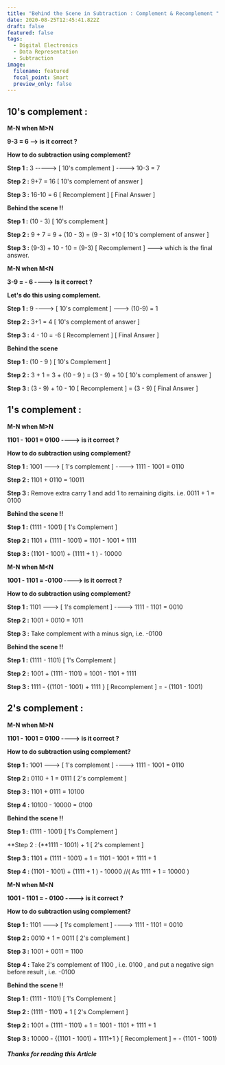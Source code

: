 ```yaml
---
title: "Behind the Scene in Subtraction : Complement & Recomplement "
date: 2020-08-25T12:45:41.822Z
draft: false
featured: false
tags:
  - Digital Electronics
  - Data Representation
  - Subtraction
image:
  filename: featured
  focal_point: Smart
  preview_only: false
---
```

## **10's complement :**

**M-N when M>N**

**9-3 = 6 --> is it correct ?**

**How to do subtraction using complement?**

**Step 1 :** 3 -----> \[ 10's complement ] ----> 10-3 = 7

**Step 2 :** 9+7 = 16 \[ 10's complement of answer ]

**Step 3 :** 16-10 = 6 \[ Recomplement ] \[ Final Answer ]

**Behind the scene !!**

**Step 1 :** (10 - 3) \[ 10's complement ]

**Step 2 :** 9 + 7 = 9 + (10 - 3) = (9 - 3) +10 \[ 10's complement of answer ]

**Step 3 :** (9-3) + 10 - 10 = (9-3) \[ Recomplement ] ---> which is the final answer.

**M-N when M<N**

**3-9 = - 6 ----> Is it correct ?**

**Let's do this using complement.**

**Step 1 :** 9 ----> \[ 10's complement ] ---> (10-9) = 1

**Step 2 :** 3+1 = 4 \[ 10's complement of answer ]

**Step 3 :** 4 - 10 = -6 \[ Recomplement ] \[ Final Answer ]

**Behind the scene**

**Step 1 :** (10 - 9 ) \[ 10's Complement ]

**Step 2 :** 3 + 1 = 3 + (10 - 9 ) = (3 - 9) + 10 \[ 10's complement of answer ]

**Step 3 :** (3 - 9) + 10 - 10 \[ Recomplement ] = (3 - 9) \[ Final Answer ]

## **1's complement :**

**M-N when M>N**

**1101 - 1001 = 0100 ----> is it correct ?**

**How to do subtraction using complement?**

**Step 1 :** 1001 ---> \[ 1's complement ] ----> 1111 - 1001 = 0110

**Step 2 :** 1101 + 0110 = 10011

**Step 3 :** Remove extra carry 1 and add 1 to remaining digits. i.e. 0011 + 1 = 0100

**Behind the scene !!**

**Step 1 :** (1111 - 1001) \[ 1's Complement ]

**Step 2 :** 1101 + (1111 - 1001) = 1101 - 1001 + 1111

**Step 3 :** (1101 - 1001) + (1111 + 1 ) - 10000

**M-N when M<N**

**1001 - 1101 = -0100 ----> is it correct ?**

**How to do subtraction using complement?**

**Step 1 :** 1101 ---> \[ 1's complement ] ----> 1111 - 1101 = 0010

**Step 2 :** 1001 + 0010 = 1011

**Step 3 :** Take complement with a minus sign, i.e. -0100

**Behind the scene !!**

**Step 1 :** (1111 - 1101) \[ 1's Complement ]

**Step 2 :** 1001 + (1111 - 1101) = 1001 - 1101 + 1111

**Step 3 :** 1111 - {(1101 - 1001) + 1111 } \[ Recomplement ] = - (1101 - 1001)

## **2's complement :**

**M-N when M>N**

**1101 - 1001 = 0100 ----> is it correct ?**

**How to do subtraction using complement?**

**Step 1 :** 1001 ---> \[ 1's complement ] ----> 1111 - 1001 = 0110

**Step 2 :** 0110 + 1 = 0111 \[ 2's complement ]

**Step 3 :** 1101 + 0111 = 10100

**Step 4 :** 10100 - 10000 = 0100

**Behind the scene !!**

**Step 1 :** (1111 - 1001) \[ 1's Complement ]

**Step 2 : (**1111 - 1001) + 1 \[ 2's complement ]

**Step 3 :** 1101 + (1111 - 1001) + 1 = 1101 - 1001 + 1111 + 1

**Step 4 :** (1101 - 1001) + (1111 + 1 ) - 10000 //( As 1111 + 1 = 10000 )

**M-N when M<N**

**1001 - 1101 = - 0100 ----> is it correct ?**

**How to do subtraction using complement?**

**Step 1 :** 1101 ---> \[ 1's complement ] ----> 1111 - 1101 = 0010

**Step 2 :** 0010 + 1 = 0011 \[ 2's complement ]

**Step 3 :** 1001 + 0011 = 1100

**Step 4 :** Take 2's complement of 1100 , i.e. 0100 , and put a negative sign before result , i.e. -0100

**Behind the scene !!**

**Step 1 :** (1111 - 1101) \[ 1's Complement ]

**Step 2 :** (1111 - 1101) + 1 \[ 2's Complement ]

**Step 2 :** 1001 + (1111 - 1101) + 1 = 1001 - 1101 + 1111 + 1

**Step 3 :** 10000 - {(1101 - 1001) + 1111+1 } \[ Recomplement ] = - (1101 - 1001)

##### Thanks for reading this Article
